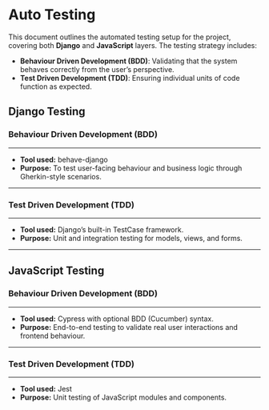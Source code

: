 # Auto Testing

This document outlines the automated testing setup for the project, covering both **Django** and **JavaScript** layers. The testing strategy includes:

- **Behaviour Driven Development (BDD)**: Validating that the system behaves correctly from the user’s perspective.
- **Test Driven Development (TDD)**: Ensuring individual units of code function as expected.


## Django Testing

### Behaviour Driven Development (BDD)
---
- **Tool used:** behave-django
- **Purpose:** To test user-facing behaviour and business logic through Gherkin-style scenarios.



---

### Test Driven Development (TDD)
---
- **Tool used:** Django’s built-in TestCase framework.
- **Purpose:** Unit and integration testing for models, views, and forms.



---

## JavaScript Testing

### Behaviour Driven Development (BDD)
---
- **Tool used:** Cypress with optional BDD (Cucumber) syntax.
- **Purpose:** End-to-end testing to validate real user interactions and frontend behaviour.



---

### Test Driven Development (TDD)
---
- **Tool used:** Jest
- **Purpose:** Unit testing of JavaScript modules and components.


